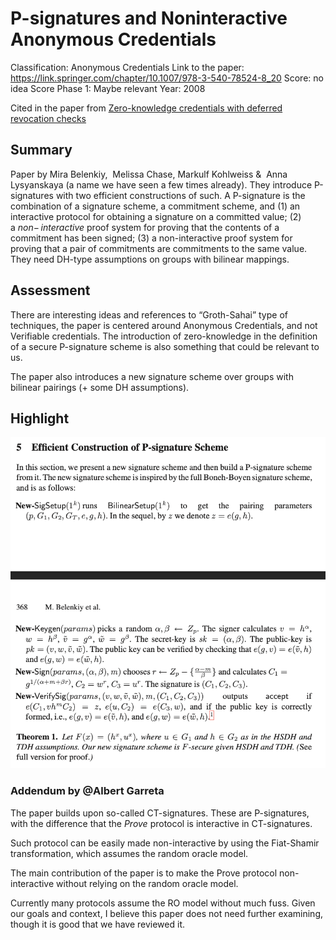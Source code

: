 # P-signatures and Noninteractive Anonymous Credentials

Classification: Anonymous Credentials
Link to the paper: https://link.springer.com/chapter/10.1007/978-3-540-78524-8_20
Score: no idea
Score Phase 1: Maybe relevant
Year: 2008

Cited in the paper from [Zero-knowledge credentials with deferred revocation checks](Zero-knowledge%20credentials%20with%20deferred%20revocatio%20e3684d2933e7499a8757a1c8c77e0e9b.md) 

## **Summary**

Paper by Mira Belenkiy,  Melissa Chase, Markulf Kohlweiss &  Anna Lysyanskaya (a name we have seen a few times already). They introduce P-signatures with two efficient constructions of such. A P-signature is the combination of a signature scheme, a commitment scheme, and (1) an interactive protocol for obtaining a signature on a committed value; (2) a *non*− *interactive* proof system for proving that the contents of a commitment has been signed; (3) a non-interactive proof system for proving that a pair of commitments are commitments to the same value. They need DH-type assumptions on groups with bilinear mappings. 

## **Assessment**

There are interesting ideas and references to “Groth-Sahai” type of techniques, the paper is centered around Anonymous Credentials, and not Verifiable credentials. The introduction of zero-knowledge in the definition of a secure P-signature scheme is also something that could be relevant to us.

The paper also introduces a new signature scheme over groups with bilinear pairings (+ some DH assumptions).

## Highlight

![Capture d’écran 2022-10-07 à 15.36.06.png](P-signatures%20and%20Noninteractive%20Anonymous%20Credenti%205c6aaa2fa5884d8580d3f50e0023cc66/Capture_decran_2022-10-07_a_15.36.06.png)

### Addendum by @Albert Garreta

The paper builds upon so-called CT-signatures. These are P-signatures, with the difference that the *Prove* protocol is interactive in CT-signatures.

Such protocol can be easily made non-interactive by using the Fiat-Shamir transformation, which assumes the random oracle model.

The main contribution of the paper is to make the Prove protocol non-interactive without relying on the random oracle model.

Currently many protocols assume the RO model without much fuss. Given our goals and context, I believe this paper does not need further examining, though it is good that we have reviewed it.